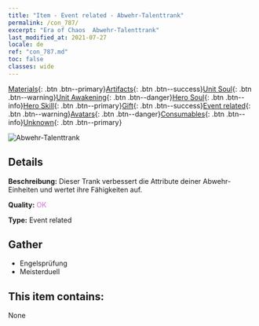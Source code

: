 ```yaml
---
title: "Item - Event related - Abwehr-Talenttrank"
permalink: /con_787/
excerpt: "Era of Chaos  Abwehr-Talenttrank"
last_modified_at: 2021-07-27
locale: de
ref: "con_787.md"
toc: false
classes: wide
---
```

 [Materials](/ItemsDE/){: .btn .btn--primary}[Artifacts](/ItemsDE/Artifacts/){: .btn .btn--success}[Unit Soul](/ItemsDE/UnitSoul/){: .btn .btn--warning}[Unit Awakening](/ItemsDE/UnitAwakening/){: .btn .btn--danger}[Hero Soul](/ItemsDE/HeroSoul/){: .btn .btn--info}[Hero Skill](/ItemsDE/HeroSkill/){: .btn .btn--primary}[Gift](/ItemsDE/Gift/){: .btn .btn--success}[Event related](/ItemsDE/Events/){: .btn .btn--warning}[Avatars](/ItemsDE/Avatars/){: .btn .btn--danger}[Consumables](/ItemsDE/Consumables/){: .btn .btn--info}[Unknown](/ItemsDE/Unknown/){: .btn .btn--primary}

 ![Abwehr-Talenttrank](/images/t/i_3045.png)

## Details
 **Beschreibung:** Dieser Trank verbessert die Attribute deiner Abwehr-Einheiten und wertet ihre Fähigkeiten auf.

 **Quality:** <span style="color: #DA70D6">OK</span>

 **Type:** Event related

## Gather

*    Engelsprüfung 
*    Meisterduell 

## This item contains:

  None

